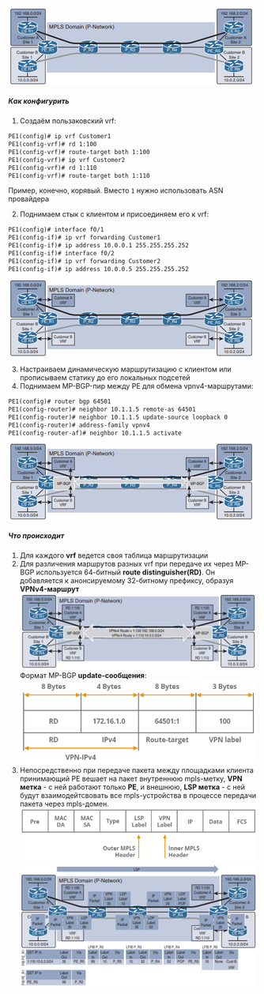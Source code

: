 ![Общая схема](../../images/l3vpn_demo.PNG)
<br>

##### Как конфигурить
1. Создаём пользаковский vrf:  
```
PE1(config)# ip vrf Customer1
PE1(config-vrf)# rd 1:100
PE1(config-vrf)# route-target both 1:100
PE1(config-vrf)# ip vrf Customer2
PE1(config-vrf)# rd 1:110
PE1(config-vrf)# route-target both 1:110
```
Пример, конечно, корявый. Вместо `1` нужно использовать ASN провайдера

2. Поднимаем стык с клиентом и присоединяем его к vrf:  
```
PE1(config)# interface f0/1
PE1(config-if)# ip vrf forwarding Customer1
PE1(config-if)# ip address 10.0.0.1 255.255.255.252
PE1(config-if)# interface f0/2
PE1(config-if)# ip vrf forwarding Customer2
PE1(config-if)# ip address 10.0.0.5 255.255.255.252
```
![vrf-split](../../images/vrf.PNG)

3. Настраиваем динамическую маршрутизацию с клиентом или прописываем статику до его локальных подсетей  
4. Поднимаем MP-BGP-пир между PE для обмена vpnv4-маршрутами:  
```
PE1(config)# router bgp 64501
PE1(config-router)# neighbor 10.1.1.5 remote-as 64501
PE1(config-router)# neighbor 10.1.1.5 update-source loopback 0
PE1(config-router)# address-family vpnv4
PE1(config-router-af)# neighbor 10.1.1.5 activate
```
![MP-BGP Peer](../../images/mp-bgp-peer.PNG)
<br>

##### Что происходит
1. Для каждого **vrf** ведется своя таблица маршрутизации
2. Для различения маршрутов разных vrf при передаче их через MP-BGP используется 64-битный **route distinguisher(RD)**. Он добавляется к анонсируемому 32-битному префиксу, образуя **VPNv4-маршрут**
![MP-BGP анонс](../../images/mp-bgp-adv.PNG)
Формат MP-BGP **update-сообщения**:  
![MP-BGP Update](../../images/mp-bgp-upd.PNG)
3. Непосредственно при передаче пакета между площадками клиента принимающий PE вешает на пакет внутреннюю mpls-метку, **VPN метка** - с ней работают только **PE**, и внешнюю, **LSP метка** - с ней будут взаимодейтсвовать все mpls-устройства в процессе передачи пакета через mpls-домен.
![MPLS Пакет](../../images/mpls-пакет.PNG)
![MPLS Forwarding](../../images/mpls-forward.PNG)